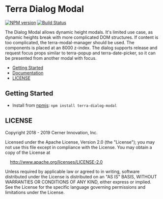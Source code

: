 # Terra Dialog Modal


[![NPM version](https://badgen.net/npm/v/terra-dialog-modal)](https://www.npmjs.org/package/terra-dialog-modal)
[![Build Status](https://badgen.net/travis/cerner/terra-framework)](https://travis-ci.org/cerner/terra-framework)

The Dialog Modal allows dynamic height modals. It's limited use case, as dynamic heights break with more complicated DOM structures. If content is too complicated, the terra-modal-manager should be used. The components is placed at an 8000 z-index. The dialog supports release and request focus props similar to terra-popup and terra-date-picker, so it can be presented from another modal with focus.

- [Getting Started](#getting-started)
- [Documentation](https://github.com/cerner/terra-framework/tree/master/packages/terra-dialog-modal/docs)
- [LICENSE](#license)

## Getting Started

- Install from [npmjs](https://www.npmjs.com): `npm install terra-dialog-modal`

## LICENSE

Copyright 2018 - 2019 Cerner Innovation, Inc.

Licensed under the Apache License, Version 2.0 (the "License"); you may not use this file except in compliance with the License. You may obtain a copy of the License at

&nbsp;&nbsp;&nbsp;&nbsp;http://www.apache.org/licenses/LICENSE-2.0

Unless required by applicable law or agreed to in writing, software distributed under the License is distributed on an "AS IS" BASIS, WITHOUT WARRANTIES OR CONDITIONS OF ANY KIND, either express or implied. See the License for the specific language governing permissions and limitations under the License.
